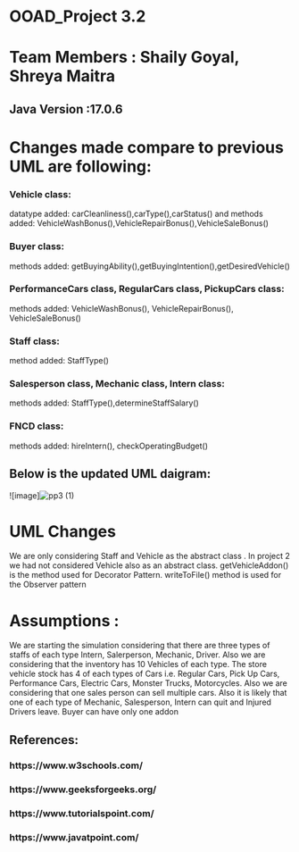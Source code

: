 # OOAD_Project 3.2

# Team Members : Shaily Goyal, Shreya Maitra

<h2>Java Version :17.0.6</h2>

<h1>Changes made compare to previous UML are following:</h1>

<h3>Vehicle class:</h3> datatype added: carCleanliness(),carType(),carStatus() and 
            methods added: VehicleWashBonus(),VehicleRepairBonus(),VehicleSaleBonus()
      
<h3>Buyer class:</h3> methods added: getBuyingAbility(),getBuyingIntention(),getDesiredVehicle()

<h3>PerformanceCars class, RegularCars class, PickupCars class:</h3> methods added: VehicleWashBonus(), VehicleRepairBonus(), VehicleSaleBonus()

<h3>Staff class:</h3> method added: StaffType()

<h3>Salesperson class, Mechanic class, Intern class:</h3> methods added: StaffType(),determineStaffSalary()

<h3>FNCD class:</h3> methods added: hireIntern(), checkOperatingBudget()

<h2>Below is the updated UML daigram:</h2>

![image]![pp3 (1)](https://user-images.githubusercontent.com/111729856/222281948-7293f8bf-a3c4-4102-9e4e-7420d538abbf.png)

# UML Changes
We are only considering Staff and Vehicle as the abstract class . In project 2 we had not considered Vehicle also as an abstract class.
getVehicleAddon() is the method used for Decorator Pattern. writeToFile() method is used for the Observer pattern

# Assumptions : 

We are starting the simulation considering that there are three types of staffs of each type Intern, Salerperson, Mechanic, Driver. 
Also we are considering that the inventory has 10 Vehicles of each type. The store vehicle stock has 4 of each types of Cars i.e. Regular Cars, Pick Up Cars, Performance Cars, Electric Cars, Monster Trucks, Motorcycles. Also we are considering that one sales person can sell multiple cars. Also it is likely that one of each type of Mechanic, Salesperson, Intern can quit and Injured Drivers leave. Buyer can have only one addon

<h2>References:</h2>
<h3>https://www.w3schools.com/</h3>
<h3>https://www.geeksforgeeks.org/</h3>
<h3>https://www.tutorialspoint.com/</h3>
<h3>https://www.javatpoint.com/ </h3>
